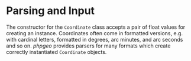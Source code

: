 # Parsing and Input

The constructor for the `Coordinate` class accepts a pair of float values
for creating an instance. Coordinates often come in formatted versions,
e.g. with cardinal letters, formatted in degrees, arc minutes, and arc
seconds and so on. *phpgeo* provides parsers for many formats which create
correctly instantiated `Coordinate` objects.
